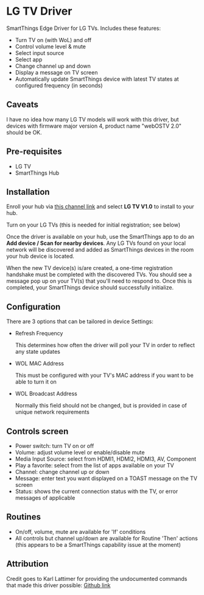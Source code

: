 # LG TV Driver
SmartThings Edge Driver for LG TVs.  Includes these features:
* Turn TV on (with WoL) and off
* Control volume level & mute
* Select input source
* Select app
* Change channel up and down
* Display a message on TV screen
* Automatically update SmartThings device with latest TV states at configured frequency (in seconds)

## Caveats
I have no idea how many LG TV models will work with this driver, but devices with firmware major version 4, product name "webOSTV 2.0" should be OK.

## Pre-requisites
* LG TV
* SmartThings Hub

## Installation

Enroll your hub via [this channel link](https://bestow-regional.api.smartthings.com/invite/Q1jP7BqnNNlL) and select **LG TV V1.0** to install to your hub.

Turn on your LG TVs (this is needed for initial registration; see below)

Once the driver is available on your hub, use the SmartThings app to do an **Add device / Scan for nearby devices**.  Any LG TVs found on your local network will be discovered and added as SmartThings devices in the room your hub device is located.

When the new TV device(s) is/are created, a one-time registration handshake must be completed with the discovered TVs.  You should see a message pop up on your TV(s) that you'll need to respond to.  Once this is completed, your SmartThings device should successfully initialize.

## Configuration
There are 3 options that can be tailored in device Settings:
* Refresh Frequency
  
  This determines how often the driver will poll your TV in order to reflect any state updates
* WOL MAC Address
  
  This must be configured with your TV's MAC address if you want to be able to turn it on
* WOL Broadcast Address
  
  Normally this field should not be changed, but is provided in case of unique network requirements

## Controls screen
* Power switch: turn TV on or off
* Volume: adjust volume level or enable/disable mute
* Media Input Source:  select from HDMI1, HDMI2, HDMI3, AV, Component
* Play a favorite:  select from the list of apps available on your TV
* Channel: change channel up or down
* Message: enter text you want displayed on a TOAST message on the TV screen
* Status: shows the current connection status with the TV, or error messages of applicable

## Routines
* On/off, volume, mute are available for 'If' conditions
* All controls but channel up/down are available for Routine 'Then' actions (this appears to be a SmartThings capability issue at the moment)

## Attribution
Credit goes to Karl Lattimer for providing the undocumented commands that made this driver possible:  [Github link](https://github.com/klattimer/LGWebOSRemote/tree/master/LGTV)
